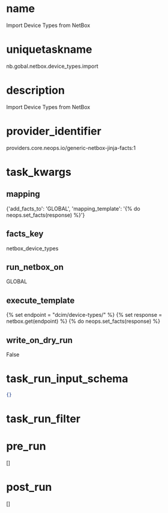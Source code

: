 # name
Import Device Types from NetBox
# uniquetaskname
nb.gobal.netbox.device_types.import
# description
Import Device Types from NetBox
# provider_identifier
providers.core.neops.io/generic-netbox-jinja-facts:1
# task_kwargs
## mapping
{'add_facts_to': 'GLOBAL', 'mapping_template': '{% do neops.set_facts(response) %}'}
## facts_key
netbox_device_types
## run_netbox_on
GLOBAL
## execute_template
{% set endpoint = "dcim/device-types/" %}
{% set response = netbox.get(endpoint) %}
{% do neops.set_facts(response) %}
## write_on_dry_run
False
# task_run_input_schema
```json
{}
```
# task_run_filter

# pre_run
[]
# post_run
[]

